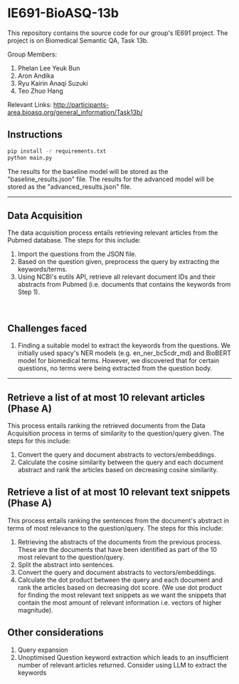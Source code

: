 # IE691-BioASQ-13b

This repository contains the source code for our group's IE691 project. The project is on Biomedical Semantic QA, Task 13b.

Group Members:
1. Phelan Lee Yeuk Bun
2. Aron Andika
3. Ryu Kairin Anaqi Suzuki
4. Teo Zhuo Hang

Relevant Links:
http://participants-area.bioasq.org/general_information/Task13b/

## Instructions
```bash
pip install -r requirements.txt
python main.py
```
The results for the baseline model will be stored as the "baseline_results.json" file. The results for the advanced model will be stored as the "advanced_results.json" file.

---

## Data Acquisition
The data acquisition process entails retrieving relevant articles from the Pubmed database. The steps for this include:
1. Import the questions from the JSON file.
2. Based on the question given, preprocess the query by extracting the keywords/terms.
3. Using NCBI's eutils API, retrieve all relevant document IDs and their abstracts from Pubmed (i.e. documents that contains the keywords from Step 1).

<br>

## Challenges faced
1. Finding a suitable model to extract the keywords from the questions. We initially used spacy's NER models (e.g. en_ner_bc5cdr_md) and BioBERT model for biomedical terms. However, we discovered that for certain questions, no terms were being extracted from the question body.

---

## Retrieve a list of at most 10 relevant articles (Phase A)
This process entails ranking the retrieved documents from the Data Acquisition process in terms of similarity to the question/query given. The steps for this include:
1. Convert the query and document abstracts to vectors/embeddings.
2. Calculate the cosine similarity between the query and each document abstract and rank the articles based on decreasing cosine similarity.

## Retrieve a list of at most 10 relevant text snippets (Phase A)
This process entails ranking the sentences from the document's abstract in terms of most relevance to the question/query. The steps for this include:
1. Retrieving the abstracts of the documents from the previous process. These are the documents that have been identified as part of the 10 most relevant to the question/query.
2. Split the abstract into sentences.
3. Convert the query and document abstracts to vectors/embeddings.
4. Calculate the dot product between the query and each document and rank the articles based on decreasing dot score. (We use dot product for finding the most relevant text snippets as we want the snippets that contain the most amount of relevant information i.e. vectors of higher magnitude).


## Other considerations
1. Query expansion
2. Unoptimised Question keyword extraction which leads to an insufficient number of relevant articles returned. Consider using LLM to extract the keywords
